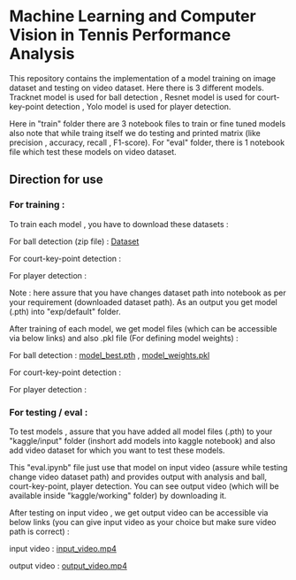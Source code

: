 # Machine Learning and Computer Vision in Tennis Performance Analysis

This repository contains the implementation of a model training on image dataset and testing on video dataset. Here there is 3 different models. Tracknet model is used for ball detection , Resnet model is used for court-key-point detection , Yolo model is used for player detection.

Here in "train" folder there are 3 notebook files to train or fine tuned models also note that while traing itself we do testing and printed matrix (like precision , accuracy, recall , F1-score). For "eval" folder, there is 1 notebook file which test these models on video dataset.

## Direction for use

### For training :

To train each model , you have to download these datasets :

For ball detection (zip file) : [Dataset](https://drive.google.com/file/d/1mcsZDjBdRJ91dJiZ7eXTCdvLPJ_P9LFt/view?usp=sharing)

For court-key-point detection : []()

For player detection : []()

Note : here assure that you have changes dataset path into notebook as per your requirement (downloaded dataset path).
As an output you get model (.pth) into "exp/default" folder. 

After training of each model, we get model files (which can be accessible via below links) and also .pkl file (For defining model weights) :

For ball detection : [model_best.pth](https://drive.google.com/file/d/1kNwgy7nAiKn9IJU1qYUfbiuVwnCbPPBM/view?usp=sharing) , [model_weights.pkl](https://drive.google.com/file/d/181mENgzT2xGpnmH0p9SXtMViJOCkYKBW/view?usp=sharing)


For court-key-point detection : []()

For player detection : []()
 

### For testing / eval :

To test models , assure that you have added all model files (.pth) to your "kaggle/input" folder (inshort add models into kaggle notebook) and also add video dataset for which you want to test these models. 

This "eval.ipynb" file just use that model on input video (assure while testing change video dataset path) and provides output with analysis and ball, court-key-point, player detection. You can see output video (which will be available inside "kaggle/working" folder) by downloading it.

After testing on input video , we get output video can be accessible via below links (you can give input video as your choice but make sure video path is correct) :

input video : [input_video.mp4](https://drive.google.com/file/d/1H0FNu3gpKHrlxCWOv1aImdkOaha59Q26/view?usp=sharing)

output video : [output_video.mp4](https://drive.google.com/file/d/13ilxhBdU2KCpxK01PEbdXrpRBgPOVeX5/view?usp=sharing)

